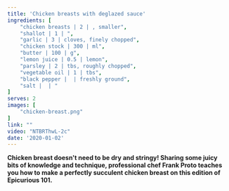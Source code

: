 ```yaml
---
title: 'Chicken breasts with deglazed sauce'
ingredients: [
    "chicken breasts | 2 | , smaller",
    "shallot | 1 | ",
    "garlic | 3 | cloves, finely chopped",
    "chicken stock | 300 | ml",
    "butter | 100 | g",
    "lemon juice | 0.5 | lemon",
    "parsley | 2 | tbs, roughly chopped",
    "vegetable oil | 1 | tbs",
    "black pepper |  | freshly ground",
    "salt |  | "
]
serves: 2
images: [
    "chicken-breast.png"
]
link: ""
video: "NTBRThwL-2c"
date: '2020-01-02'
---
```


**Chicken breast doesn't need to be dry and stringy! Sharing some juicy bits of knowledge and technique, professional chef Frank Proto teaches you how to make a perfectly succulent chicken breast on this edition of Epicurious 101.**
